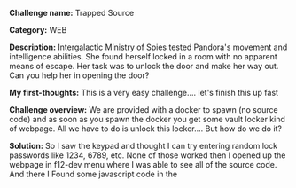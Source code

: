 **Challenge name:** Trapped Source

**Category:** WEB

**Description:** Intergalactic Ministry of Spies tested Pandora's movement and intelligence abilities. She found herself locked in a room with no apparent means of escape. Her task was to unlock the door and make her way out. Can you help her in opening the door?

**My first-thoughts:** This is a very easy challenge.... let's finish this up fast

**Challenge overview:** We are provided with a docker to spawn (no source code) and as soon as you spawn the docker you get some vault locker kind of webpage. All we have to do is unlock this locker.... But how do we do it?

**Solution:** So I saw the keypad and thought I can try entering random lock passwords like 1234, 6789, etc. None of those worked then I opened up the webpage in f12-dev menu where I was able to see all of the source code. And there I Found some javascript code in the <script> tag which looked something like this.
	
	
		window.CONFIG = window.CONFIG || {
			buildNumber: "v20190816",
			debug: false,
			modelName: "Valencia",
			correctPin: "8291",
		}
	
	

Now there you have the correct pin... enter the pin "8291" and get the flag. Yea the flag is displayed when you enter 8291 in the keypad.
